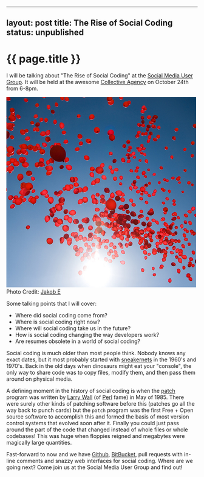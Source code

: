 
---
layout: post
title: The Rise of Social Coding
status: unpublished
---

# {{ page.title }}

I will be talking about "The Rise of Social Coding" at the [Social Media User
Group](http://www.socialmediausersgroup.org/). It will be held at the awesome
[Collective Agency](http://collectiveagency.co/) on October 24th from 6-8pm.

<img src="/images/rise_of_social_coding.jpg"></img>
Photo Credit: [Jakob E](http://www.flickr.com/photos/jakobesben/2431770167/)

Some talking points that I will cover:

* Where did social coding come from?
* Where is social coding right now?
* Where will social coding take us in the future?
* How is social coding changing the way developers work?
* Are resumes obsolete in a world of social coding?

Social coding is much older than most people think. Nobody knows any exact
dates, but it most probably started with
[sneakernets](https://en.wikipedia.org/wiki/Sneakernet) in the 1960's and
1970's. Back in the old days when dinosaurs might eat your "console", the only way
to share code was to copy files, modify them, and then pass them around on
physical media.

A defining moment in the history of social coding is when the
<a href="https://en.wikipedia.org/wiki/Patch_(Unix)">patch</a> program was written
by [Larry Wall](http://www.wall.org/~larry/) (of [Perl](http://perl.org) fame) in May of 1985.
There were surely other kinds of patching software before this (patches go all
the way back to punch cards) but the ```patch``` program was the first Free +
Open source software to accomplish this and formed the basis of most version
control systems that evolved soon after it. Finally you could just pass around
the part of the code that changed instead of whole files or whole codebases!
This was huge when floppies reigned and megabytes were magically large
quantities.

Fast-forward to now and we have [Github](https://github.com),
[BitBucket](https://bitbucket.org), pull requests with in-line comments and
snazzy web interfaces for social coding. Where are we going next?  Come join us
at the Social Media User Group and find out!
